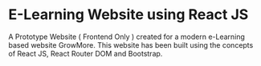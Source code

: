 # E-Learning Website using React JS

A Prototype Website ( Frontend Only ) created for a  modern e-Learning based website GrowMore. This website has been built using the concepts of React JS, React Router DOM and Bootstrap.
